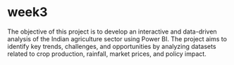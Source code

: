 # week3
The objective of this project is to develop an interactive and data-driven analysis of the Indian agriculture sector using Power BI. The project aims to identify key trends, challenges, and opportunities by analyzing datasets related to crop production, rainfall, market prices, and policy impact. 
